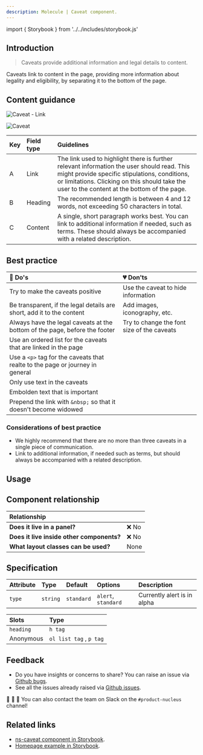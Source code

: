 ```yaml
---
description: Molecule | Caveat component.
---
```


import { Storybook } from '../../includes/storybook.js'

## Introduction

> Caveats provide additional information and legal details to content.

Caveats link to content in the page, providing more information about legality and eligibility, by separating it to the bottom of the page.

## Content guidance

![Caveat - Link](https://user-images.githubusercontent.com/45626534/74146740-ad9e6400-4bf9-11ea-8c26-091b21b7aaf4.png)

![Caveat](https://user-images.githubusercontent.com/45626534/74146791-c9096f00-4bf9-11ea-936b-75b2f6dc13de.png)

| Key | Field type | Guidelines |
| :--- | :--- | :--- |
| A | Link | The link used to highlight there is further relevant information the user should read. This might  provide specific stipulations, conditions, or limitations. Clicking on this should take the user to the content at the bottom of the page. |
| B | Heading | The recommended length is between 4 and 12 words, not exceeding 50 characters in total. |
| C | Content | A single, short paragraph works best. You can link to additional information if needed, such as terms. These should always be accompanied with a related description.|

## Best practice

| 💚 Do's | 💔 Don'ts |
| :--- | :--- |
| Try to make the caveats positive | Use the caveat to hide information |
| Be transparent, if the legal details are short, add it to the content | Add images, iconography, etc. |
| Always have the legal caveats at the bottom of the page, before the footer | Try to change the font size of the caveats |
| Use an ordered list for the caveats that are linked in the page |  |
| Use a `<p>` tag for the caveats that realte to the page or journey in general |  |
| Only use text in the caveats |  |
| Embolden text that is important |  |
| Prepend the link with `&nbsp;` so that it doesn't become widowed |  |

### Considerations of best practice

* We highly recommend that there are no more than three caveats in a single piece of communication.
* Link to additional information, if needed such as terms, but should always be accompanied with a related description.

## Usage

<Storybook story="ns-caveat--caveat"></Storybook>

## Component relationship

|  **Relationship**  |  |
| :--- | :--- |
| **Does it live in a panel?** | ❌ No |
| **Does it live inside other components?** | ❌ No |
| **What layout classes can be used?**  | None |

## Specification

| Attribute    | Type | Default   | Options   | Description |
| :--- | :--- | :--- | :--- | :--- |
| `type`    | `string` | `standard` | `alert`, `standard` | Currently alert is in alpha |

| Slots     | Type          |
| :--- | :--- |
| `heading` | `h tag`       |
| Anonymous | `ol list tag` , `p tag` |

## Feedback

* Do you have insights or concerns to share? You can raise an issue via [Github bugs](https://github.com/ConnectedHomes/nucleus/issues/new?assignees=&labels=Bug&template=a--bug-report.md&title=[bug]%20[ns-caveat]).
* See all the issues already raised via [Github issues](https://github.com/connectedHomes/nucleus/issues?utf8=%E2%9C%93&q=is%3Aopen+is%3Aissue+label%3ABug+[ns-caveat]).

💩 🎉 🦄 You can also contact the team on Slack on the `#product-nucleus` channel!

## Related links

* [ns-caveat component in Storybook](https://britishgas.co.uk/nucleus/demo/index.html?path=/story/ns-caveat--caveat).
* [Homepage example in Storybook](https://britishgas.co.uk/nucleus/demo/index.html?path=/story/playground-homepage--2019-01).
